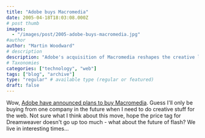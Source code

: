 ```yaml
---
title: "Adobe buys Macromedia"
date: 2005-04-18T18:03:08.000Z
# post thumb
images:
  - "/images/post/2005-adobe-buys-macromedia.jpg"
#author
author: "Martin Woodward"
# description
description: "Adobe's acquisition of Macromedia reshapes the creative landscape, raising concerns about pricing and the future of popular tools like."
# Taxonomies
categories: ["technology", "web"]
tags: ["blog", "archive"]
type: "regular" # available type (regular or featured)
draft: false
---
```

Wow,  [Adobe have announced plans to buy Macromedia](http://www.adobe.com/aboutadobe/invrelations/adobeandmacromedia.html).  Guess I'll only be buying from one company in the future when I need to do creative stuff for the web.  Not sure what I think about this move, hope the price tag for Dreamweaver doesn't go up too much - what about the future of flash?  We live in interesting times...